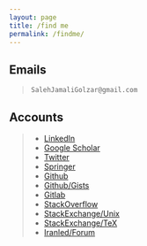 ```yaml
---
layout: page
title: /find me
permalink: /findme/
---
```


## Emails
> `SalehJamaliGolzar@gmail.com`

## Accounts
>* [LinkedIn](https://www.linkedin.com/in/saleh-jamali-929b8b51/)
>* [Google Scholar](https://scholar.google.com/citations?user=cYpKeoIAAAAJ&hl=en&authuser=1)
>* [Twitter](https://twitter.com/salehjg1994)
>* [Springer](https://link.springer.com/search?dc.creator=Saleh%20Jamali%20Golzar)
>* [Github](https://github.com/salehjg)
>* [Github/Gists](https://gist.github.com/salehjg)
>* [Gitlab](https://gitlab.com/salehjg)
>* [StackOverflow](https://stackoverflow.com/users/8296604/salehjg)
>* [StackExchange/Unix](https://unix.stackexchange.com/users/245581/salehjg)
>* [StackExchange/TeX](https://tex.stackexchange.com/users/219659/salehjg)
>* [Iranled/Forum](https://www.iranled.com/forum/user-33654.html)
